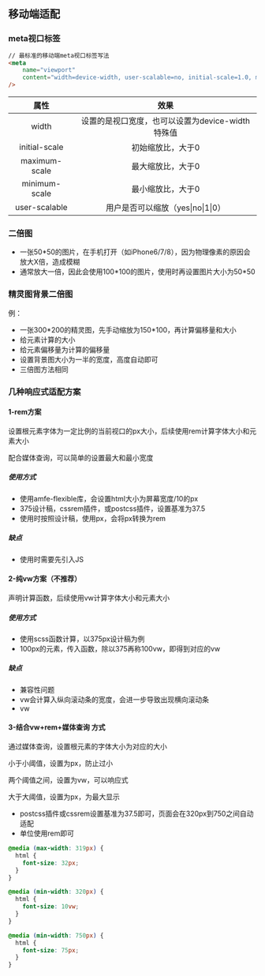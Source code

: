 ## 移动端适配

### meta视口标签

```html
// 最标准的移动端meta视口标签写法
<meta
    name="viewport"
    content="width=device-width, user-scalable=no, initial-scale=1.0, maximum-scale=1.0, minimum-scale=1.0"
/>
```

|     属性      |                       效果                       |
| :-----------: | :----------------------------------------------: |
|     width     | 设置的是视口宽度，也可以设置为device-width特殊值 |
| initial-scale |                初始缩放比，大于0                 |
| maximum-scale |                最大缩放比，大于0                 |
| minimum-scale |                最小缩放比，大于0                 |
| user-scalable |        用户是否可以缩放（yes\|no\|1\|0）         |

### 二倍图

- 一张50*50的图片，在手机打开（如iPhone6/7/8），因为物理像素的原因会放大X倍，造成模糊
- 通常放大一倍，因此会使用100\*100的图片，使用时再设置图片大小为50\*50

### 精灵图背景二倍图

例：

- 一张300\*200的精灵图，先手动缩放为150\*100，再计算偏移量和大小
- 给元素计算的大小
- 给元素偏移量为计算的偏移量
- 设置背景图大小为一半的宽度，高度自动即可
- 三倍图方法相同

### 几种响应式适配方案

#### 1-rem方案

设置根元素字体为一定比例的当前视口的px大小，后续使用rem计算字体大小和元素大小

配合媒体查询，可以简单的设置最大和最小宽度

##### 使用方式

- 使用amfe-flexible库，会设置html大小为屏幕宽度/10的px
- 375设计稿，cssrem插件，或postcss插件，设置基准为37.5
- 使用时按照设计稿，使用px，会将px转换为rem

##### 缺点

- 使用时需要先引入JS



#### 2-纯vw方案（不推荐）

声明计算函数，后续使用vw计算字体大小和元素大小

##### 使用方式

- 使用scss函数计算，以375px设计稿为例
- 100px的元素，传入函数，除以375再称100vw，即得到对应的vw

##### 缺点

- 兼容性问题
- vw会计算入纵向滚动条的宽度，会进一步导致出现横向滚动条
- vw



#### 3-结合vw+rem+媒体查询 方式

通过媒体查询，设置根元素的字体大小为对应的大小

小于小阈值，设置为px，防止过小

两个阈值之间，设置为vw，可以响应式

大于大阈值，设置为px，为最大显示

- postcss插件或cssrem设置基准为37.5即可，页面会在320px到750之间自动适配
- 单位使用rem即可

```scss
@media (max-width: 319px) {
  html {
    font-size: 32px;
  }
}

@media (min-width: 320px) {
  html {
    font-size: 10vw;
  }
}

@media (min-width: 750px) {
  html {
    font-size: 75px;
  }
}
```

